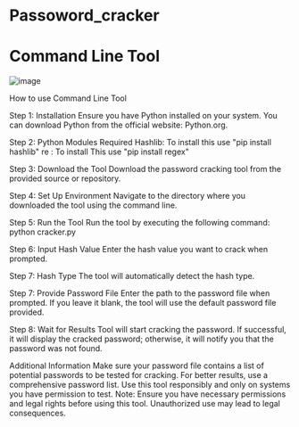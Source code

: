 # Passoword_cracker
# Command Line Tool
![image](https://github.com/harshadlataye14/Password_cracker/assets/57581998/7e22c11d-917e-4e9a-bf63-94fd29a88e85)

How to use Command Line Tool

Step 1: Installation
Ensure you have Python installed on your system. You can download Python from the official website: Python.org.

Step 2: Python Modules Required
Hashlib: To install this use "pip install hashlib"
re : To install This use "pip install regex"

Step 3: Download the Tool
Download the password cracking tool from the provided source or repository.

Step 4: Set Up Environment
Navigate to the directory where you downloaded the tool using the command line.

Step 5: Run the Tool
Run the tool by executing the following command:
python cracker.py

Step 6: Input Hash Value
Enter the hash value you want to crack when prompted.

Step 7: Hash Type
The tool will automatically detect the hash type. 

Step 7: Provide Password File
Enter the path to the password file when prompted. If you leave it blank, the tool will use the default password file provided.

Step 8: Wait for Results
Tool will start cracking the password. If successful, it will display the cracked password; otherwise, it will notify you that the password was not found.

Additional Information
Make sure your password file contains a list of potential passwords to be tested for cracking.
For better results, use a comprehensive password list.
Use this tool responsibly and only on systems you have permission to test.
Note: Ensure you have necessary permissions and legal rights before using this tool. Unauthorized use may lead to legal consequences.

